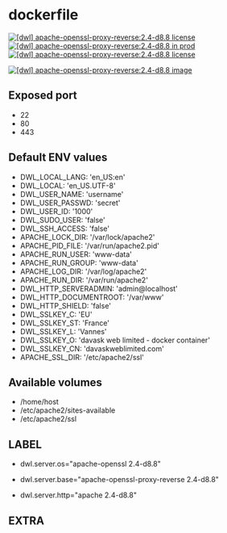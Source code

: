 # dockerfile

[![[dwl] apache-openssl-proxy-reverse:2.4-d8.8 license][badge-travis]](https://travis-ci.org/davask/d-apache-openssl-proxy-reverse)
[![[dwl] apache-openssl-proxy-reverse:2.4-d8.8 in prod][badge-shields]](https://hub.docker.com/r/davask/d-apache-openssl-proxy-reverse/)
[![[dwl] apache-openssl-proxy-reverse:2.4-d8.8 license][badge-license]](https://app.fossa.io/projects/git%2Bhttps%3A%2F%2Fgithub.com%2Fdavask%2Fd-apache-openssl-proxy-reverse?ref=badge_shield)

[![[dwl] apache-openssl-proxy-reverse:2.4-d8.8 image][badge-docker]](https://hub.docker.com/r/davask/d-apache-openssl-proxy-reverse/)

[badge-docker]: https://dockeri.co/image/davask/d-apache-openssl-proxy-reverse "[dwl] apache-openssl-proxy-reverse:2.4-d8.8 image"
[badge-shields]: https://img.shields.io/badge/davask%2Fd--apache--openssl--proxy--reverse-env_prod-brightgreen.svg?style=flat "[dwl] apache-openssl-proxy-reverse:2.4-d8.8 in prod"
[badge-license]: https://img.shields.io/badge/davask%2Fd--apache--openssl--proxy--reverse-license_MIT-brightgreen.svg?style=flat "[dwl] apache-openssl-proxy-reverse:2.4-d8.8 license"
[badge-travis]: https://travis-ci.org/davask/d-apache-openssl-proxy-reverse.svg?branch=2.4-d8.8 "[dwl] apache-openssl-proxy-reverse:2.4-d8.8 license"

## Exposed port

- 22
- 80
- 443
## Default ENV values

- DWL_LOCAL_LANG: 'en_US:en'
- DWL_LOCAL: 'en_US.UTF-8'
- DWL_USER_NAME: 'username'
- DWL_USER_PASSWD: 'secret'
- DWL_USER_ID: '1000'
- DWL_SUDO_USER: 'false'
- DWL_SSH_ACCESS: 'false'
- APACHE_LOCK_DIR: '/var/lock/apache2'
- APACHE_PID_FILE: '/var/run/apache2.pid'
- APACHE_RUN_USER: 'www-data'
- APACHE_RUN_GROUP: 'www-data'
- APACHE_LOG_DIR: '/var/log/apache2'
- APACHE_RUN_DIR: '/var/run/apache2'
- DWL_HTTP_SERVERADMIN: 'admin@localhost'
- DWL_HTTP_DOCUMENTROOT: '/var/www'
- DWL_HTTP_SHIELD: 'false'
- DWL_SSLKEY_C: 'EU'
- DWL_SSLKEY_ST: 'France'
- DWL_SSLKEY_L: 'Vannes'
- DWL_SSLKEY_O: 'davask web limited - docker container'
- DWL_SSLKEY_CN: 'davaskweblimited.com'
- APACHE_SSL_DIR: '/etc/apache2/ssl'
## Available volumes

- /home/host
- /etc/apache2/sites-available
- /etc/apache2/ssl
## LABEL

- dwl.server.os="apache-openssl 2.4-d8.8"

- dwl.server.base="apache-openssl-proxy-reverse 2.4-d8.8"

- dwl.server.http="apache 2.4-d8.8"

## EXTRA


